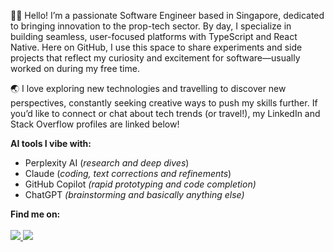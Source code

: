 🙋🏻 Hello! I’m a passionate Software Engineer based in Singapore, dedicated to bringing innovation to the prop-tech sector. By day, I specialize in building seamless, user-focused platforms with TypeScript and React Native. Here on GitHub, I use this space to share experiments and side projects that reflect my curiosity and excitement for software—usually worked on during my free time.

🌏 I love exploring new technologies and travelling to discover new perspectives, constantly seeking creative ways to push my skills further. If you’d like to connect or chat about tech trends (or travel!), my LinkedIn and Stack Overflow profiles are linked below!

**AI tools I vibe with:**
- Perplexity AI (_research and deep dives_)
- Claude (_coding, text corrections and refinements_)
- GitHub Copilot _(rapid prototyping and code completion)_
- ChatGPT _(brainstorming and basically anything else)_ 


**Find me on:**<br/><br/>
<a href="https://www.linkedin.com/in/vikum-samaranayake/" target="_blank">
  <img src="https://img.icons8.com/fluent/48/000000/linkedin.png"/>
</a>
<a href="https://stackoverflow.com/users/14369686/vikum-samare" target="_blank">
  <img src="https://img.icons8.com/color/48/000000/stackoverflow.png"/>
</a>


